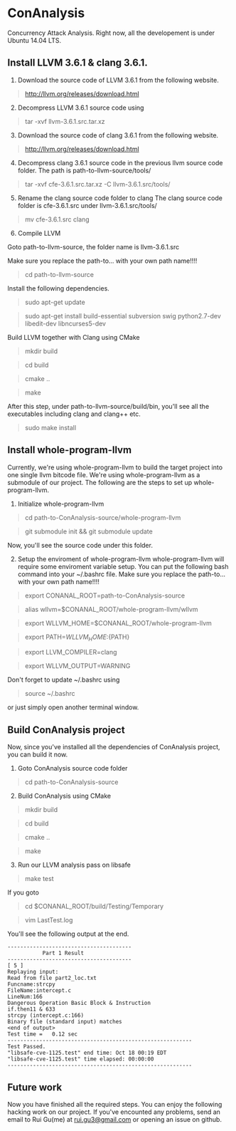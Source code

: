 # ConAnalysis
Concurrency Attack Analysis.
Right now, all the developement is under Ubuntu 14.04 LTS.

## Install LLVM 3.6.1 & clang 3.6.1.

1. Download the source code of LLVM 3.6.1 from the following website.
> http://llvm.org/releases/download.html

2. Decompress LLVM 3.6.1 source code using
> tar -xvf llvm-3.6.1.src.tar.xz  

3. Download the source code of clang 3.6.1 from the following website.
> http://llvm.org/releases/download.html

4. Decompress clang 3.6.1 source code in the previous llvm source code folder.
The path is path-to-llvm-source/tools/
> tar -xvf cfe-3.6.1.src.tar.xz -C llvm-3.6.1.src/tools/

5. Rename the clang source code folder to clang
The clang source code folder is cfe-3.6.1.src under llvm-3.6.1.src/tools/
> mv cfe-3.6.1.src clang

6. Compile LLVM

Goto path-to-llvm-source, the folder name is llvm-3.6.1.src

Make sure you replace the path-to... with your own path name!!!!

> cd path-to-llvm-source

Install the following dependencies.

> sudo apt-get update

> sudo apt-get install build-essential subversion swig python2.7-dev libedit-dev libncurses5-dev 

Build LLVM together with Clang using CMake

> mkdir build

> cd build

> cmake ..

> make

After this step, under path-to-llvm-source/build/bin, you'll see all the executables including clang and clang++ etc.

> sudo make install

## Install whole-program-llvm
Currently, we're using whole-program-llvm to build the target project into one single llvm bitcode file.
We're using whole-program-llvm as a submodule of our project. The following are the steps to set up whole-program-llvm.

1. Initialize whole-program-llvm
> cd path-to-ConAnalysis-source/whole-program-llvm

> git submodule init && git submodule update

Now, you'll see the source code under this folder.

2. Setup the enviroment of whole-program-llvm
whole-program-llvm will require some enviroment variable setup. You can put the following bash command into your ~/.bashrc file.
Make sure you replace the path-to... with your own path name!!!!

> export CONANAL_ROOT=path-to-ConAnalysis-source

> alias wllvm=$CONANAL_ROOT/whole-program-llvm/wllvm

> export WLLVM_HOME=$CONANAL_ROOT/whole-program-llvm

> export PATH=${WLLVM_HOME}:${PATH}

> export LLVM_COMPILER=clang

> export WLLVM_OUTPUT=WARNING

Don't forget to update ~/.bashrc using

> source ~/.bashrc

or just simply open another terminal window.

## Build ConAnalysis project
Now, since you've installed all the dependencies of ConAnalysis project, you can build it now.
1. Goto ConAnalysis source code folder
> cd path-to-ConAnalysis-source

2. Build ConAnalysis using CMake
> mkdir build

> cd build

> cmake ..

> make

3. Run our LLVM analysis pass on libsafe
> make test

If you goto 

> cd $CONANAL_ROOT/build/Testing/Temporary

> vim LastTest.log

You'll see the following output at the end.
```
---------------------------------------
           Part 1 Result     
---------------------------------------
[ 5 ]
Replaying input:
Read from file part2_loc.txt
Funcname:strcpy
FileName:intercept.c
LineNum:166
Dangerous Operation Basic Block & Instruction
if.then11 & 633
strcpy (intercept.c:166)
Binary file (standard input) matches
<end of output>
Test time =   0.12 sec
----------------------------------------------------------
Test Passed.
"libsafe-cve-1125.test" end time: Oct 18 00:19 EDT
"libsafe-cve-1125.test" time elapsed: 00:00:00
----------------------------------------------------------
```

## Future work
Now you have finished all the required steps. You can enjoy the following hacking work on our project.
If you've encounted any problems, send an email to Rui Gu(me) at rui.gu3@gmail.com or opening an issue on github.


